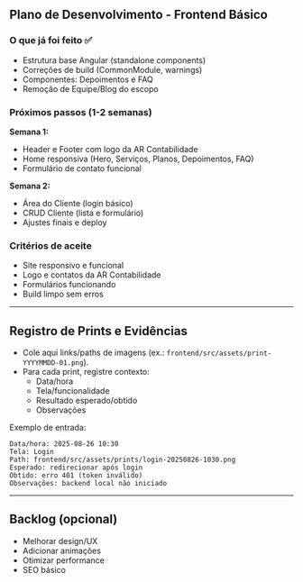 ## Plano de Desenvolvimento - Frontend Básico

### O que já foi feito ✅
- Estrutura base Angular (standalone components)
- Correções de build (CommonModule, warnings)
- Componentes: Depoimentos e FAQ
- Remoção de Equipe/Blog do escopo

### Próximos passos (1-2 semanas)

**Semana 1:**
- Header e Footer com logo da AR Contabilidade
- Home responsiva (Hero, Serviços, Planos, Depoimentos, FAQ)
- Formulário de contato funcional

**Semana 2:**
- Área do Cliente (login básico)
- CRUD Cliente (lista e formulário)
- Ajustes finais e deploy

### Critérios de aceite
- Site responsivo e funcional
- Logo e contatos da AR Contabilidade
- Formulários funcionando
- Build limpo sem erros

---

## Registro de Prints e Evidências

- Cole aqui links/paths de imagens (ex.: `frontend/src/assets/print-YYYYMMDD-01.png`).
- Para cada print, registre contexto:
  - Data/hora
  - Tela/funcionalidade
  - Resultado esperado/obtido
  - Observações

Exemplo de entrada:

```
Data/hora: 2025-08-26 10:30
Tela: Login
Path: frontend/src/assets/prints/login-20250826-1030.png
Esperado: redirecionar após login
Obtido: erro 401 (token inválido)
Observações: backend local não iniciado
```

---

## Backlog (opcional)
- Melhorar design/UX
- Adicionar animações
- Otimizar performance
- SEO básico


